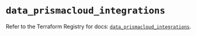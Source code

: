 # `data_prismacloud_integrations`

Refer to the Terraform Registry for docs: [`data_prismacloud_integrations`](https://registry.terraform.io/providers/paloaltonetworks/prismacloud/1.7.0/docs/data-sources/integrations).
